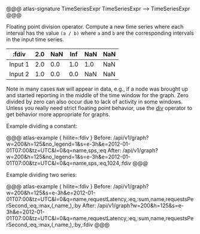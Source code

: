 @@@ atlas-signature
TimeSeriesExpr
TimeSeriesExpr
-->
TimeSeriesExpr
@@@

Floating point division operator. Compute a new time series where each interval has the
value `(a / b)` where `a` and `b` are the corresponding intervals in the input time
series.

:fdiv   | 2.0 | NaN | Inf | NaN | NaN |
---------|-----|-----|-----|-----|-----|
Input 1 | 2.0 | 0.0 | 1.0 | 1.0 | NaN |
Input 2 | 1.0 | 0.0 | 0.0 | NaN | NaN |

Note in many cases `NaN` will appear in data, e.g., if a node was brought up and started
reporting in the middle of the time window for the graph. Zero divided by zero can also
occur due to lack of activity in some windows. Unless you really need strict floating
point behavior, use the [div](math-div) operator to get behavior more appropriate for
graphs.

Example dividing a constant:

@@@ atlas-example { hilite=:fdiv }
Before: /api/v1/graph?w=200&h=125&no_legend=1&s=e-3h&e=2012-01-01T07:00&tz=UTC&l=0&q=name,sps,:eq
After: /api/v1/graph?w=200&h=125&no_legend=1&s=e-3h&e=2012-01-01T07:00&tz=UTC&l=0&q=name,sps,:eq,1024,:fdiv
@@@

Example dividing two series:

@@@ atlas-example { hilite=:fdiv }
Before: /api/v1/graph?w=200&h=125&s=e-3h&e=2012-01-01T07:00&tz=UTC&l=0&q=name,requestLatency,:eq,:sum,name,requestsPerSecond,:eq,:max,(,name,),:by
After: /api/v1/graph?w=200&h=125&s=e-3h&e=2012-01-01T07:00&tz=UTC&l=0&q=name,requestLatency,:eq,:sum,name,requestsPerSecond,:eq,:max,(,name,),:by,:fdiv
@@@